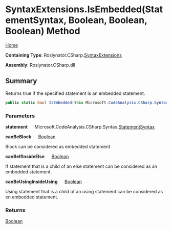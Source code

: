 # SyntaxExtensions\.IsEmbedded\(StatementSyntax, Boolean, Boolean, Boolean\) Method

[Home](../../../../README.md)

**Containing Type**: Roslynator\.CSharp\.[SyntaxExtensions](../README.md)

**Assembly**: Roslynator\.CSharp\.dll

## Summary

Returns true if the specified statement is an embedded statement\.

```csharp
public static bool IsEmbedded(this Microsoft.CodeAnalysis.CSharp.Syntax.StatementSyntax statement, bool canBeBlock = false, bool canBeIfInsideElse = true, bool canBeUsingInsideUsing = true)
```

### Parameters

**statement** &emsp; Microsoft\.CodeAnalysis\.CSharp\.Syntax\.[StatementSyntax](https://docs.microsoft.com/en-us/dotnet/api/microsoft.codeanalysis.csharp.syntax.statementsyntax)

**canBeBlock** &emsp; [Boolean](https://docs.microsoft.com/en-us/dotnet/api/system.boolean)

Block can be considered as embedded statement

**canBeIfInsideElse** &emsp; [Boolean](https://docs.microsoft.com/en-us/dotnet/api/system.boolean)

If statement that is a child of an else statement can be considered as an embedded statement\.

**canBeUsingInsideUsing** &emsp; [Boolean](https://docs.microsoft.com/en-us/dotnet/api/system.boolean)

Using statement that is a child of an using statement can be considered as en embedded statement\.

### Returns

[Boolean](https://docs.microsoft.com/en-us/dotnet/api/system.boolean)

